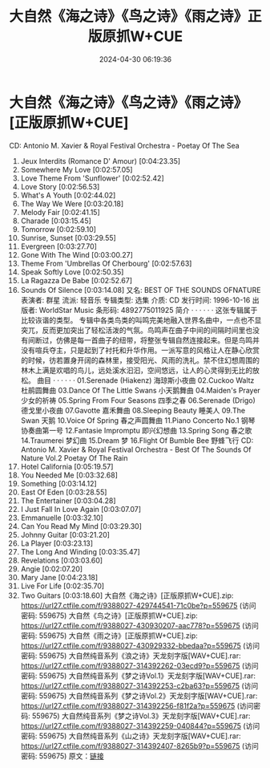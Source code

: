 ﻿---
title: 大自然《海之诗》《鸟之诗》《雨之诗》正版原抓W+CUE
date: 2024-04-30 06:19:36
categories: 古典音乐、新世纪、纯音雅乐
tags: 纯音雅乐
---
# 大自然《海之诗》《鸟之诗》《雨之诗》[正版原抓W+CUE]

CD: Antonio M. Xavier & Royal Festival Orchestra - Poetay
Of The Sea
01. Jeux Interdits (Romance D' Amour)
[0:04:23.35]
02. Somewhere My Love
[0:02:57.05]
03. Love Theme From 'Sunflower'
[0:02:52.42]
04. Love Story
[0:02:56.53]
05. What's A Youth
[0:02:44.02]
06. The Way We Were
[0:03:20.18]
07. Melody Fair
[0:02:41.15]
08. Charade
[0:03:15.45]
09. Tomorrow
[0:02:59.10]
10. Sunrise, Sunset
[0:03:29.55]
11. Evergreen
[0:03:27.70]
12. Gone With The Wind
[0:03:00.27]
13. Theme From 'Umbrellas Of Cherbourg'
[0:02:57.63]
14. Speak Softly Love
[0:02:50.35]
15. La Ragazza De Babe
[0:02:52.67]
16. Sounds Of Silence
[0:03:14.08]
又名: BEST OF THE SOUNDS OFNATURE
表演者: 群星
流派: 轻音乐
专辑类型: 选集
介质: CD
发行时间: 1996-10-16
出版者: WorldStar Music
条形码: 4892775011925
简介 · · · · · ·
这张专辑属于比较诙谐的类型。
专辑中各类鸟类的叫鸣完美地融入世界名曲中，一点也不显突兀，反而更加突出了轻松活泼的气氛。鸟鸣声在曲子中间的间隔时间里也没有间断过，仿佛是每一首曲子的纽带，将整张专辑自然连接起来。但是鸟鸣并没有喧兵夺主，只是起到了衬托和升华作用。一派写意的风格让人在静心欣赏的时候，彷若置身开阔的森林里，接受阳光、风雨的洗礼。禁不住幻想周围的林木上满是欢唱的鸟儿，远处溪水汩汩，空间悠远，让人的心灵得到无比的放松。
曲目 · · · · · ·
01.Serenade (Hiakenz) 海琼斯小夜曲
02.Cuckoo Waltz 杜鹃圆舞曲
03.Dance Of The Little Swans 小天鹅舞曲
04.Maiden's Prayer 少女的祈祷
05.Spring From Four Seasons 四季之春
06.Serenade (Drigo) 德戈里小夜曲
07.Gavotte 嘉禾舞曲
08.Sleeping Beauty 睡美人
09.The Swan 天鹅
10.Voice Of Spring 春之声圆舞曲
11.Piano Concerto No.1 钢琴协奏曲第一号
12.Fantasie Impromptu 即兴幻想曲
13.Spring Song 春之歌
14.Traumerei 梦幻曲
15.Dream 梦
16.Flight Of Bumble Bee 野蜂飞行
CD: Antonio M. Xavier & Royal Festival Orchestra - Best Of
The Sounds Of Nature Vol.2 Poetay Of The Rain
01. Hotel California
[0:05:19.57]
02. You Needed Me
[0:03:32.68]
03. Something
[0:03:14.12]
04. East Of Eden
[0:03:28.55]
05. The Entertainer
[0:03:04.28]
06. I Just Fall In Love Again
[0:03:07.07]
07. Emmanuelle
[0:03:32.10]
08. Can You Read My Mind
[0:03:29.30]
09. Johnny Guitar
[0:03:21.20]
10. La Player
[0:03:23.13]
11. The Long And Winding
[0:03:35.47]
12. Revelations
[0:03:03.60]
13. Angie
[0:02:07.20]
14. Mary Jane
[0:04:23.18]
15. Live For Life
[0:02:35.70]
16. Two Guitars
[0:03:18.60]
大自然《海之诗》[正版原抓W+CUE].zip: https://url27.ctfile.com/f/9388027-429744541-71c0be?p=559675
(访问密码: 559675)
大自然《鸟之诗》[正版原抓W+CUE].zip: https://url27.ctfile.com/f/9388027-430930207-aac778?p=559675
(访问密码: 559675)
大自然《雨之诗》[正版原抓W+CUE].zip: https://url27.ctfile.com/f/9388027-430929332-bbedaa?p=559675
(访问密码: 559675)
大自然纯音系列《浪之诗》天龙刻字版[WAV+CUE].rar: https://url27.ctfile.com/f/9388027-314392262-03ecd9?p=559675
(访问密码: 559675)
大自然纯音系列《梦之诗Vol.1》天龙刻字版[WAV+CUE].rar: https://url27.ctfile.com/f/9388027-314392253-c2ba63?p=559675
(访问密码: 559675)
大自然纯音系列《梦之诗Vol.2》天龙刻字版[WAV+CUE].rar: https://url27.ctfile.com/f/9388027-314392256-f81f2a?p=559675
(访问密码: 559675)
大自然纯音系列《梦之诗Vol.3》天龙刻字版[WAV+CUE].rar: https://url27.ctfile.com/f/9388027-314392259-040844?p=559675
(访问密码: 559675)
大自然纯音系列《山之诗》天龙刻字版[WAV+CUE].rar: https://url27.ctfile.com/f/9388027-314392407-8265b9?p=559675
(访问密码: 559675)
原文：[链接](https://blog.sina.com.cn/s/blog_1647c7e76010315ep.html)